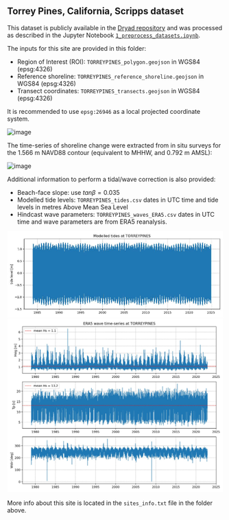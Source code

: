 ## Torrey Pines, California, Scripps dataset

This dataset is publicly available in the [Dryad repository](https://datadryad.org/stash/dataset/doi:10.5061/dryad.n5qb383) and was processed as described in the Jupyter Notebook [`1_preprocess_datasets.ipynb`](https://github.com/SatelliteShorelines/SDS_Benchmark/blob/main/1_preprocess_datasets.ipynb).

The inputs for this site are provided in this folder:
- Region of Interest (ROI): `TORREYPINES_polygon.geojson` in WGS84 (epsg:4326)
- Reference shoreline: `TORREYPINES_reference_shoreline.geojson` in WGS84 (epsg:4326)
- Transect coordinates: `TORREYPINES_transects.geojson`  in WGS84 (epsg:4326)

It is recommended to use `epsg:26946` as a local projected coordinate system.

![image](./TORREYPINES_inputs.jpg)

The time-series of shoreline change were extracted from in situ surveys for the 1.566 m NAVD88 contour (equivalent to MHHW, and 0.792 m AMSL):

![image](./TORREYPINES_insitu_timeseries.jpg)

Additional information to perform a tidal/wave correction is also provided:
- Beach-face slope: use $tan\beta = 0.035$
- Modelled tide levels: `TORREYPINES_tides.csv` dates in UTC time and tide levels in metres Above Mean Sea Level
- Hindcast wave parameters: `TORREYPINES_waves_ERA5.csv` dates in UTC time and wave parameters are from ERA5 reanalysis.

![image](./TORREYPINES_tides.jpg)
![image](./TORREYPINES_waves.jpg)


More info about this site is located in the `sites_info.txt` file in the folder above.
